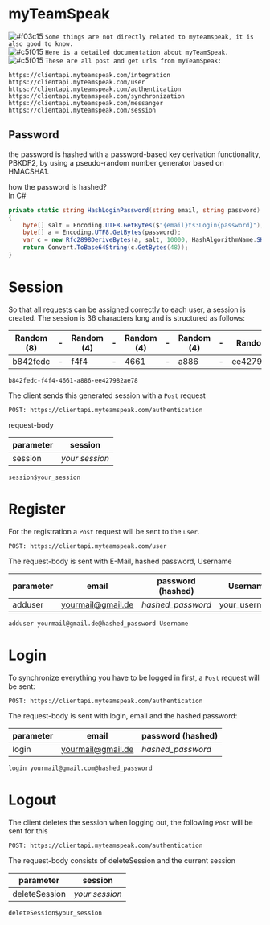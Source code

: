 # myTeamSpeak
![#f03c15](https://placehold.it/15/f03c15/000000?text=+) `Some things are not directly related to myteamspeak, it is also good to know.`  
![#c5f015](https://placehold.it/15/c5f015/000000?text=+) `Here is a detailed documentation about myTeamSpeak.`  
![#c5f015](https://placehold.it/15/c5f015/000000?text=+) `These are all post and get urls from myTeamSpeak:`
```
https://clientapi.myteamspeak.com/integration
https://clientapi.myteamspeak.com/user
https://clientapi.myteamspeak.com/authentication
https://clientapi.myteamspeak.com/synchronization
https://clientapi.myteamspeak.com/messanger
https://clientapi.myteamspeak.com/session
```
## Password

the password is hashed with a password-based key derivation functionality, PBKDF2, by using a pseudo-random number generator based on HMACSHA1.

how the password is hashed?  
In C#

```cs
private static string HashLoginPassword(string email, string password)
{
    byte[] salt = Encoding.UTF8.GetBytes($"{email}ts3Login{password}");
    byte[] a = Encoding.UTF8.GetBytes(password);
    var c = new Rfc2898DeriveBytes(a, salt, 10000, HashAlgorithmName.SHA512);
    return Convert.ToBase64String(c.GetBytes(48));
}
```

# Session
So that all requests can be assigned correctly to each user, a session is created. The session is 36 characters long and is structured as follows:

| Random (8)  | - | Random (4) | - | Random (4) | - | Random (4) | - | Random (12) |
| ------------- | ------------- | ------------- | ------------- | ------------- | ------------- | ------------- | ------------- | ------------- |
| b842fedc  | - | f4f4 | - | 4661 | - | a886 | - | ee427982ae78 |
```
b842fedc-f4f4-4661-a886-ee427982ae78
```
The client sends this generated session with a `Post` request
```
POST: https://clientapi.myteamspeak.com/authentication
```
request-body 

| parameter  |  session |
| ------------- | ------------- |
| session  | *your session*
```
session$your_session
```
# Register
For the registration a `Post` request will be sent to the `user`.
```
POST: https://clientapi.myteamspeak.com/user
```  
The request-body is sent with E-Mail, hashed password, Username  

| parameter  |  email |  password (hashed) | Username |
| ------------- | ------------- | ------------- | ------------- |
| adduser  | yourmail@gmail.de | *hashed_password* | your_username |  
```
adduser yourmail@gmail.de@hashed_password Username
```

# Login
To synchronize everything you have to be logged in first, a `Post` request will be sent:  
```
POST: https://clientapi.myteamspeak.com/authentication
```
The request-body is sent with login, email and the hashed password:

| parameter  |  email |  password (hashed) |
| ------------- | ------------- | ------------- |
| login  | yourmail@gmail.de | *hashed_password* |

```
login yourmail@gmail.com@hashed_password
```
# Logout
The client deletes the session when logging out, the following `Post` will be sent for this
```
POST: https://clientapi.myteamspeak.com/authentication
```
The request-body consists of deleteSession and the current session

| parameter  |  session |
| ------------- | ------------- |
| deleteSession  | *your session* |

```
deleteSession$your_session
```
